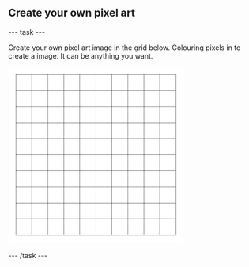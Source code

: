## Create your own pixel art

--- task ---

Create your own pixel art image in the grid below. Colouring pixels in to create a image. It can be anything you want.

![an empty 10x10 grid](images/empty-grid.png)

--- /task ---
